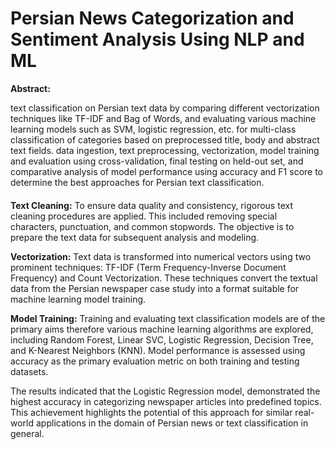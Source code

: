 # Persian News Categorization and Sentiment Analysis Using NLP and ML
****Abstract:****

text classification on Persian text data by comparing different vectorization techniques like TF-IDF and Bag of Words, and evaluating various machine learning models such as SVM, logistic regression, etc. for multi-class classification of categories based on preprocessed title, body and abstract text fields. data ingestion, text preprocessing, vectorization, model training and evaluation using cross-validation, final testing on held-out set, and comparative analysis of model performance using accuracy and F1 score to determine the best approaches for Persian text classification.
####
****Text Cleaning:****
To ensure data quality and consistency, rigorous text cleaning procedures are applied. This included removing special characters, punctuation, and common stopwords. The objective is to prepare the text data for subsequent analysis and modeling.

****Vectorization:****
Text data is transformed into numerical vectors using two prominent techniques: TF-IDF (Term Frequency-Inverse Document Frequency) and Count Vectorization. These techniques convert the textual data from the Persian newspaper case study into a format suitable for machine learning model training.

****Model Training:****
Training and evaluating text classification models are of the primary aims therefore various machine learning algorithms are explored, including Random Forest, Linear SVC, Logistic Regression, Decision Tree, and K-Nearest Neighbors (KNN). Model performance is assessed using accuracy as the primary evaluation metric on both training and testing datasets.


The results indicated that the Logistic Regression model, demonstrated the highest accuracy in categorizing newspaper articles into predefined topics. This achievement highlights the potential of this approach for similar real-world applications in the domain of Persian news or text classification in general.

